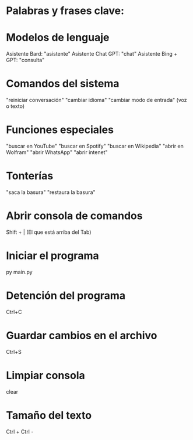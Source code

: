 # Palabras y frases clave:
# Modelos de lenguaje
Asistente Bard: "asistente"
Asistente Chat GPT: "chat"
Asistente Bing + GPT: "consulta"
# Comandos del sistema
"reiniciar conversación"
"cambiar idioma"
"cambiar modo de entrada" (voz o texto)
# Funciones especiales
"buscar en YouTube"
"buscar en Spotify"
"buscar en Wikipedia"
"abrir en Wolfram"
"abrir WhatsApp"
"abrir intenet"
# Tonterías
"saca la basura"
"restaura la basura"
# Abrir consola de comandos
Shift + | (El que está arriba del Tab)
# Iniciar el programa
py main.py
# Detención del programa
Ctrl+C
# Guardar cambios en el archivo
Ctrl+S
# Limpiar consola
clear
# Tamaño del texto
Ctrl +
Ctrl -

